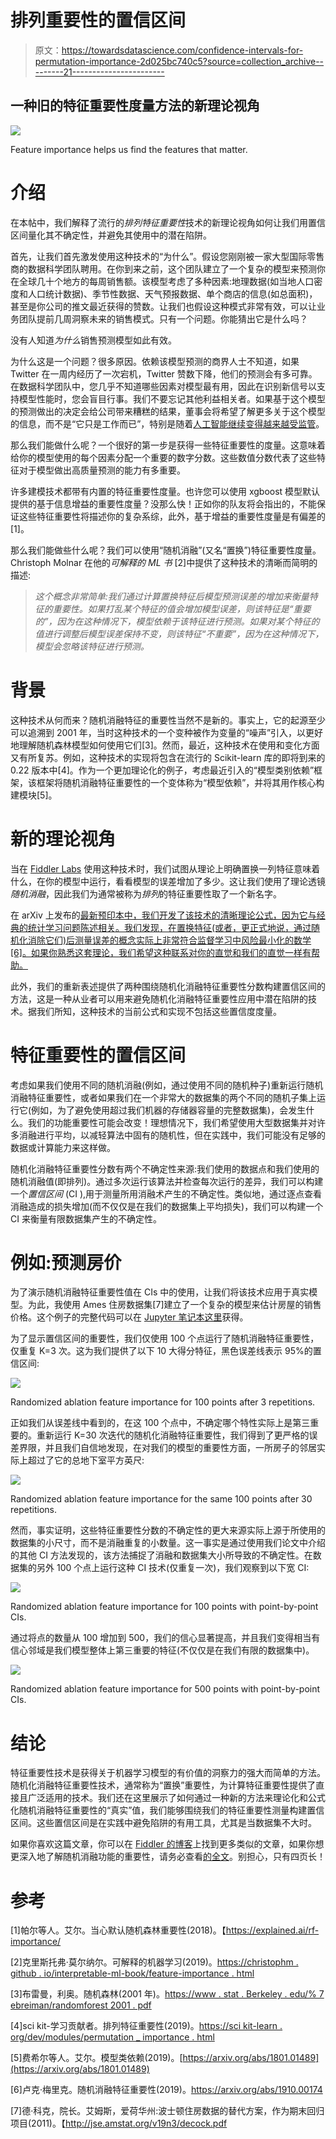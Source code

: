 # 排列重要性的置信区间

> 原文：<https://towardsdatascience.com/confidence-intervals-for-permutation-importance-2d025bc740c5?source=collection_archive---------21----------------------->

## 一种旧的特征重要性度量方法的新理论视角

![](img/d0c63b73fc82114a7b792cc3d52be42a.png)

Feature importance helps us find the features that matter.

# 介绍

在本帖中，我们解释了流行的*排列特征重要性*技术的新理论视角如何让我们用置信区间量化其不确定性，并避免其使用中的潜在陷阱。

首先，让我们首先激发使用这种技术的“为什么”。假设您刚刚被一家大型国际零售商的数据科学团队聘用。在你到来之前，这个团队建立了一个复杂的模型来预测你在全球几十个地方的每周销售额。该模型考虑了多种因素:地理数据(如当地人口密度和人口统计数据)、季节性数据、天气预报数据、单个商店的信息(如总面积)，甚至是你公司的推文最近获得的赞数。让我们也假设这种模式非常有效，可以让业务团队提前几周洞察未来的销售模式。只有一个问题。你能猜出它是什么吗？

没有人知道*为什么*销售预测模型如此有效。

为什么这是一个问题？很多原因。依赖该模型预测的商界人士不知道，如果 Twitter 在一周内经历了一次宕机，Twitter 赞数下降，他们的预测会有多可靠。在数据科学团队中，您几乎不知道哪些因素对模型最有用，因此在识别新信号以支持模型性能时，您会盲目行事。我们不要忘记其他利益相关者。如果基于这个模型的预测做出的决定会给公司带来糟糕的结果，董事会将希望了解更多关于这个模型的信息，而不是“它只是工作而已”，特别是随着[人工智能继续变得越来越受监管](https://blog.fiddler.ai/2019/09/regulations-to-trust-ai-are-here-and-its-a-good-thing/)。

那么我们能做什么呢？一个很好的第一步是获得一些特征重要性的度量。这意味着给你的模型使用的每个因素分配一个重要的数字分数。这些数值分数代表了这些特征对于模型做出高质量预测的能力有多重要。

许多建模技术都带有内置的特征重要性度量。也许您可以使用 xgboost 模型默认提供的基于信息增益的重要性度量？没那么快！正如你的队友将会指出的，不能保证这些特征重要性将描述你的复杂系综，此外，基于增益的重要性度量是有偏差的[1]。

那么我们能做些什么呢？我们可以使用“随机消融”(又名“置换”)特征重要性度量。Christoph Molnar 在他的*可解释的 ML 书* [2]中提供了这种技术的清晰而简明的描述:

> *这个概念非常简单:我们通过计算置换特征后模型预测误差的增加来衡量特征的重要性。如果打乱某个特征的值会增加模型误差，则该特征是“重要的”，因为在这种情况下，模型依赖于该特征进行预测。如果对某个特征的值进行调整后模型误差保持不变，则该特征“不重要”，因为在这种情况下，模型会忽略该特征进行预测。*

# 背景

这种技术从何而来？随机消融特征的重要性当然不是新的。事实上，它的起源至少可以追溯到 2001 年，当时这种技术的一个变种被作为变量的“噪声”引入，以更好地理解随机森林模型如何使用它们[3]。然而，最近，这种技术在使用和变化方面又有所复苏。例如，这种技术的实现将包含在流行的 Scikit-learn 库的即将到来的 0.22 版本中[4]。作为一个更加理论化的例子，考虑最近引入的“模型类别依赖”框架，该框架将随机消融特征重要性的一个变体称为“模型依赖”，并将其用作核心构建模块[5]。

# 新的理论视角

当在 [Fiddler Labs](https://fiddler.ai/) 使用这种技术时，我们试图从理论上明确置换一列特征意味着什么，在你的模型中运行，看看模型的误差增加了多少。这让我们使用了理论透镜*随机消融*，因此我们为通常被称为*排列*的特征重要性取了一个新名字。

在 arXiv 上发布的[最新预印本中，我们开发了该技术的清晰理论公式，因为它与经典的统计学习问题陈述相关。我们发现，在置换特征(或者，更正式地说，通过随机化消除它们)后测量误差的概念实际上非常符合监督学习中风险最小化的数学[6]。如果你熟悉这套理论，我们希望这种联系对你的直觉和我们的直觉一样有帮助。](https://arxiv.org/abs/1910.00174)

此外，我们的重新表述提供了两种围绕随机化消融特征重要性分数构建置信区间的方法，这是一种从业者可以用来避免随机化消融特征重要性应用中潜在陷阱的技术。据我们所知，这种技术的当前公式和实现不包括这些置信度度量。

# 特征重要性的置信区间

考虑如果我们使用不同的随机消融(例如，通过使用不同的随机种子)重新运行随机消融特征重要性，或者如果我们在一个非常大的数据集的两个不同的随机子集上运行它(例如，为了避免使用超过我们机器的存储器容量的完整数据集)，会发生什么。我们的功能重要性可能会改变！理想情况下，我们希望使用大型数据集并对许多消融进行平均，以减轻算法中固有的随机性，但在实践中，我们可能没有足够的数据或计算能力来这样做。

随机化消融特征重要性分数有两个不确定性来源:我们使用的数据点和我们使用的随机消融值(即排列)。通过多次运行该算法并检查每次运行的差异，我们可以构建一个*置信区间* (CI ),用于测量所用消融术产生的不确定性。类似地，通过逐点查看消融造成的损失增加(而不仅仅是在我们的数据集上平均损失)，我们可以构建一个 CI 来衡量有限数据集产生的不确定性。

# 例如:预测房价

为了演示随机消融特征重要性值在 CIs 中的使用，让我们将该技术应用于真实模型。为此，我使用 Ames 住房数据集[7]建立了一个复杂的模型来估计房屋的销售价格。这个例子的完整代码可以在 [Jupyter 笔记本这里](https://gist.github.com/lukemerrick/e31d9a8ec1b42767ad09155eb2f9b231)获得。

为了显示置信区间的重要性，我们仅使用 100 个点运行了随机消融特征重要性，仅重复 K=3 次。这为我们提供了以下 10 大得分特征，黑色误差线表示 95%的置信区间:

![](img/421909b1fb02d842c0fcfe5307034586.png)

Randomized ablation feature importance for 100 points after 3 repetitions.

正如我们从误差线中看到的，在这 100 个点中，不确定哪个特性实际上是第三重要的。重新运行 K=30 次迭代的随机化消融特征重要性，我们得到了更严格的误差界限，并且我们自信地发现，在对我们的模型的重要性方面，一所房子的邻居实际上超过了它的总地下室平方英尺:

![](img/f74eeb872546cccd3a7dc5173b6e075b.png)

Randomized ablation feature importance for the same 100 points after 30 repetitions.

然而，事实证明，这些特征重要性分数的不确定性的更大来源实际上源于所使用的数据集的小尺寸，而不是消融重复的小数量。这一事实是通过使用我们论文中介绍的其他 CI 方法发现的，该方法捕捉了消融和数据集大小所导致的不确定性。在数据集的另外 100 个点上运行这种 CI 技术(仅重复一次)，我们观察到以下宽 CI:

![](img/0921e5707c012e08fcd271e244af8edf.png)

Randomized ablation feature importance for 100 points with point-by-point CIs.

通过将点的数量从 100 增加到 500，我们的信心显著提高，并且我们变得相当有信心邻域是我们模型整体上第三重要的特征(不仅仅是在我们有限的数据集中)。

![](img/8adaa8e2af239057fe93133eebecfe31.png)

Randomized ablation feature importance for 500 points with point-by-point CIs.

# 结论

特征重要性技术是获得关于机器学习模型的有价值的洞察力的强大而简单的方法。随机化消融特征重要性技术，通常称为“置换”重要性，为计算特征重要性提供了直接且广泛适用的技术。我们还在这里展示了如何通过一种新的方法来理论化和公式化随机消融特征重要性的“真实”值，我们能够围绕我们的特征重要性测量构建置信区间。这些置信区间是在实践中避免陷阱的有用工具，尤其是当数据集不大时。

如果你喜欢这篇文章，你可以在 [Fiddler 的博客](https://blog.fiddler.ai/)上找到更多类似的文章，如果你想更深入地了解随机消融功能的重要性，请务必查看[的全文](https://arxiv.org/abs/1910.00174)。别担心，只有四页长！

# 参考

[1]帕尔等人。艾尔。当心默认随机森林重要性(2018)。【https://explained.ai/rf-importance/ 

[2]克里斯托弗·莫尔纳尔。可解释的机器学习(2019)。[https://christophm . github . io/interpretable-ml-book/feature-importance . html](https://christophm.github.io/interpretable-ml-book/feature-importance.html)

[3]布雷曼，利奥。随机森林(2001 年)。[https://www . stat . Berkeley . edu/% 7 ebreiman/randomforest 2001 . pdf](https://www.stat.berkeley.edu/%7Ebreiman/randomforest2001.pdf)

[4]sci kit-学习贡献者。排列特征重要性(2019)。[https://sci kit-learn . org/dev/modules/permutation _ importance . html](https://scikit-learn.org/dev/modules/permutation_importance.html)

[5]费希尔等人。艾尔。模型类依赖(2019)。[https://arxiv.org/abs/1801.01489](https://arxiv.org/abs/1801.01489)

[6]卢克·梅里克。随机消融特征重要性(2019)。https://arxiv.org/abs/1910.00174

[7]德·科克，院长。艾姆斯，爱荷华州:波士顿住房数据的替代方案，作为期末回归项目(2011)。【http://jse.amstat.org/v19n3/decock.pdf 